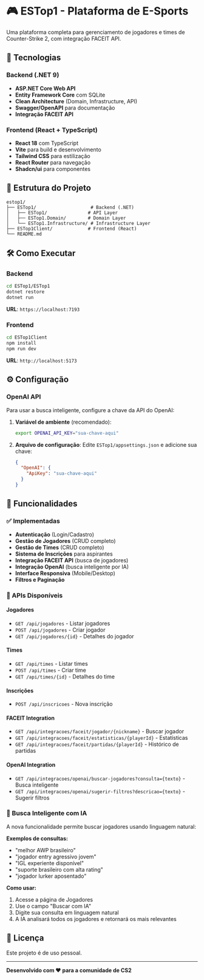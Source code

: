 # 🎮 ESTop1 - Plataforma de E-Sports

Uma plataforma completa para gerenciamento de jogadores e times de Counter-Strike 2, com integração FACEIT API.

## 🚀 Tecnologias

### Backend (.NET 9)
- **ASP.NET Core Web API**
- **Entity Framework Core** com SQLite
- **Clean Architecture** (Domain, Infrastructure, API)
- **Swagger/OpenAPI** para documentação
- **Integração FACEIT API**

### Frontend (React + TypeScript)
- **React 18** com TypeScript
- **Vite** para build e desenvolvimento
- **Tailwind CSS** para estilização
- **React Router** para navegação
- **Shadcn/ui** para componentes

## 📁 Estrutura do Projeto

```
estop1/
├── ESTop1/                    # Backend (.NET)
│   ├── ESTop1/               # API Layer
│   ├── ESTop1.Domain/        # Domain Layer
│   └── ESTop1.Infrastructure/ # Infrastructure Layer
├── ESTop1Client/             # Frontend (React)
└── README.md
```

## 🛠️ Como Executar

### Backend
```bash
cd ESTop1/ESTop1
dotnet restore
dotnet run
```
**URL**: `https://localhost:7193`

### Frontend
```bash
cd ESTop1Client
npm install
npm run dev
```
**URL**: `http://localhost:5173`

## ⚙️ Configuração

### OpenAI API
Para usar a busca inteligente, configure a chave da API do OpenAI:

1. **Variável de ambiente** (recomendado):
   ```bash
   export OPENAI_API_KEY="sua-chave-aqui"
   ```

2. **Arquivo de configuração**:
   Edite `ESTop1/appsettings.json` e adicione sua chave:
   ```json
   {
     "OpenAI": {
       "ApiKey": "sua-chave-aqui"
     }
   }
   ```

## 🔧 Funcionalidades

### ✅ Implementadas
- **Autenticação** (Login/Cadastro)
- **Gestão de Jogadores** (CRUD completo)
- **Gestão de Times** (CRUD completo)
- **Sistema de Inscrições** para aspirantes
- **Integração FACEIT API** (busca de jogadores)
- **Integração OpenAI** (busca inteligente por IA)
- **Interface Responsiva** (Mobile/Desktop)
- **Filtros e Paginação**

### 🔌 APIs Disponíveis

#### Jogadores
- `GET /api/jogadores` - Listar jogadores
- `POST /api/jogadores` - Criar jogador
- `GET /api/jogadores/{id}` - Detalhes do jogador

#### Times
- `GET /api/times` - Listar times
- `POST /api/times` - Criar time
- `GET /api/times/{id}` - Detalhes do time

#### Inscrições
- `POST /api/inscricoes` - Nova inscrição

#### FACEIT Integration
- `GET /api/integracoes/faceit/jogador/{nickname}` - Buscar jogador
- `GET /api/integracoes/faceit/estatisticas/{playerId}` - Estatísticas
- `GET /api/integracoes/faceit/partidas/{playerId}` - Histórico de partidas

#### OpenAI Integration
- `GET /api/integracoes/openai/buscar-jogadores?consulta={texto}` - Busca inteligente
- `GET /api/integracoes/openai/sugerir-filtros?descricao={texto}` - Sugerir filtros

### 🤖 Busca Inteligente com IA

A nova funcionalidade permite buscar jogadores usando linguagem natural:

**Exemplos de consultas:**
- "melhor AWP brasileiro"
- "jogador entry agressivo jovem"
- "IGL experiente disponível"
- "suporte brasileiro com alta rating"
- "jogador lurker aposentado"

**Como usar:**
1. Acesse a página de Jogadores
2. Use o campo "Buscar com IA" 
3. Digite sua consulta em linguagem natural
4. A IA analisará todos os jogadores e retornará os mais relevantes


## 📝 Licença

Este projeto é de uso pessoal.

---

**Desenvolvido com ❤️ para a comunidade de CS2**
